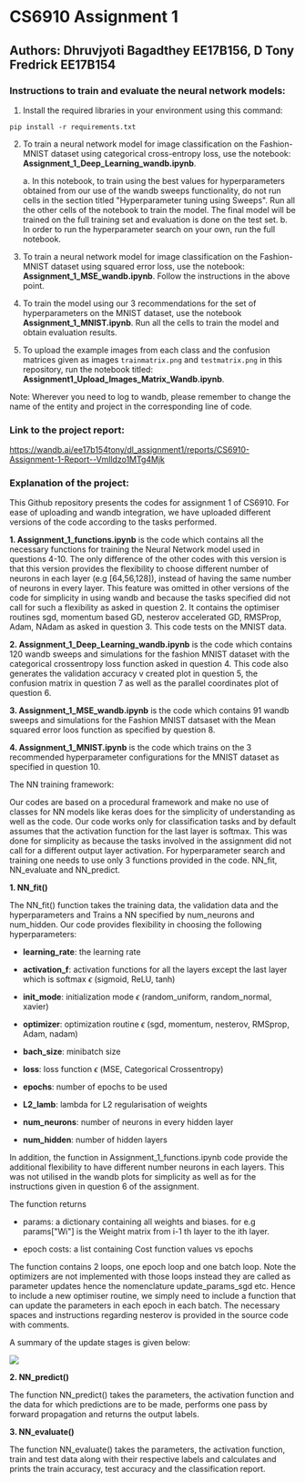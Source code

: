 
# CS6910 Assignment 1
## Authors: Dhruvjyoti Bagadthey EE17B156, D Tony Fredrick EE17B154

### Instructions to train and evaluate the neural network models:

1. Install the required libraries in your environment using this command:

`
pip install -r requirements.txt
`

2. To train a neural network model for image classification on the Fashion-MNIST dataset using categorical cross-entropy loss, use the notebook: **Assignment_1_Deep_Learning_wandb.ipynb**.

   a.  In this notebook, to train using the best values for hyperparameters obtained from our use of the wandb sweeps functionality, do not run cells in the section titled "Hyperparameter tuning using Sweeps". Run all the other cells of the notebook to train the model. The final model will be trained on the full training set and evaluation is done on the test set.
   b. In order to run the hyperparameter search on your own, run the full notebook.
   
   
3. To train a neural network model for image classification on the Fashion-MNIST dataset using squared error loss, use the notebook: **Assignment_1_MSE_wandb.ipynb**. Follow the instructions in the above point.

4. To train the model using our 3 recommendations for the set of hyperparameters on the MNIST dataset, use the notebook **Assignment_1_MNIST.ipynb**. Run all the cells to train the model and obtain evaluation results.

5. To upload the example images from each class and the confusion matrices given as images `trainmatrix.png` and `testmatrix.png` in this repository, run the notebook titled: **Assignment1_Upload_Images_Matrix_Wandb.ipynb**.

Note: Wherever you need to log to wandb, please remember to change the name of the entity and project in the corresponding line of code.

### Link to the project report:

https://wandb.ai/ee17b154tony/dl_assignment1/reports/CS6910-Assignment-1-Report--Vmlldzo1MTg4Mjk

### Explanation of the project:

This Github repository presents the codes for assignment 1 of CS6910. For ease of uploading and wandb integration, we have uploaded different versions of the code according to the tasks performed. 

**1. Assignment_1_functions.ipynb** is the code which contains all the necessary functions for training the Neural Network model used in questions 4-10. The only difference of the other codes with this version is that this version provides the flexibility to choose different number of neurons in each layer (e.g [64,56,128]), instead of having the same number of neurons in every layer. This feature was omitted in other versions of the code for simplicity in using wandb and because the tasks specified did not call for such a flexibility as asked in question 2. It contains the optimiser routines sgd, momentum based GD, nesterov accelerated GD, RMSProp, Adam, NAdam as asked in question 3. This code tests on the MNIST data.

**2. Assignment_1_Deep_Learning_wandb.ipynb** is the code which contains 120 wandb sweeps and simulations for the fashion MNIST dataset with the categorical crossentropy loss function asked in question 4. This code also generates the validation accuracy v created plot in question 5, the confusion matrix in question 7 as well as the parallel coordinates plot of question 6.

**3. Assignment_1_MSE_wandb.ipynb** is the code which contains 91 wandb sweeps and simulations for the Fashion MNIST datsaset with the Mean squared error loos function as specified by question 8.

**4. Assignment_1_MNIST.ipynb** is the code which trains on the 3 recommended hyperparameter configurations for the MNIST dataset as specified in question 10.




The NN training framework:

Our codes are based on a procedural framework and make no use of classes for NN models like keras does for the simplicity of understanding as well as the code. Our code works only for classification tasks and by default assumes that the activation function for the last layer is softmax. This was done for simplicity as because the tasks involved in the assignment did not call for a different output layer activation. For hyperparameter search and training one needs to use only 3 functions provided in the code. NN_fit, NN_evaluate and NN_predict. 

**1. NN_fit()**

The NN_fit() function takes the training data, the validation data and the hyperparameters and Trains a NN specified by num_neurons and num_hidden. 
Our code provides flexibility in choosing the following hyperparameters:


* **learning_rate**: the learning rate 


* **activation_f**: activation functions for all the layers except the last layer which is softmax  $\epsilon$ (sigmoid, ReLU, tanh)                          


* **init_mode**: initialization mode $\epsilon$ (random_uniform, random_normal, xavier)


* **optimizer**: optimization routine $\epsilon$ (sgd, momentum, nesterov, RMSprop, Adam, nadam)


* **bach_size**: minibatch size


* **loss**: loss function $\epsilon$ (MSE, Categorical Crossentropy)


* **epochs**: number of epochs to be used


* **L2_lamb**: lambda for L2 regularisation of weights


* **num_neurons**: number of neurons in every hidden layer


* **num_hidden**: number of hidden layers


In addition, the function in Assignment_1_functions.ipynb code provide the additional flexibility to have different number neurons in each layers. This was not utilised in the wandb plots for simplicity as well as for the instructions given in question 6 of the assignment. 

The function returns 

* params: a dictionary containing all weights and biases. for e.g params["Wi"] is the Weight matrix from i-1 th layer to the ith layer.

* epoch costs: a list containing Cost function values vs epochs

The function contains 2 loops, one epoch loop and one batch loop. Note the optimizers are not implemented with those loops instead they are called as parameter updates hence the nomenclature update_params_sgd etc. Hence to include a new optimiser routine, we simply need to include a function that can update the parameters in each epoch in each batch. The necessary spaces and instructions regarding nesterov is provided in the source code with comments.

A summary of the update stages is given below:

<img src="https://docs.google.com/drawings/d/e/2PACX-1vRnI9A0_7lNuYrqttPBRGDNwlSrqfC-9AFVn8lQ8O82dgzuZQrGpnt5rFzIHchEFzA0med69H4FzMiN/pub?w=960&amp;h=720">

**2. NN_predict()**

The function NN_predict() takes the parameters, the activation function and the data for which predictions are to be made, performs one pass by forward propagation and returns the output labels.

**3. NN_evaluate()**

The function NN_evaluate() takes the parameters, the activation function, train and test data along with their respective labels and calculates and prints the train accuracy, test accuracy and the classification report.



```python

```
